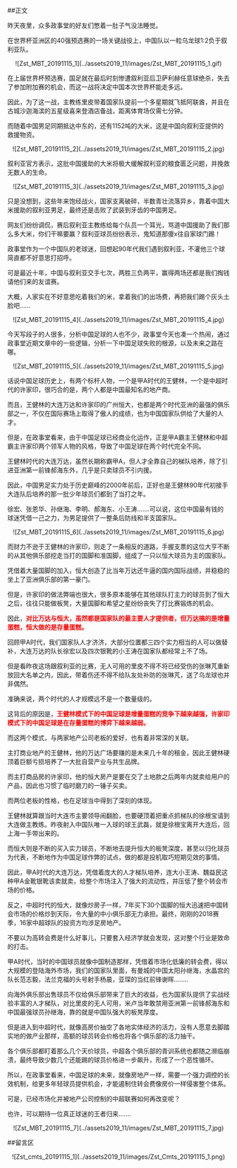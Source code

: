 ##正文

昨天夜里，众多政事堂的好友们憋着一肚子气没法睡觉。

在世界杯亚洲区的40强预选赛的一场关键战役上，中国队以一粒乌龙球1:2负于叙利亚队。

 <div align="center">![Zst_MBT_20191115_1](../assets2019_11/images/Zst_MBT_20191115_1.gif)</div>

在上届世界杯预选赛，国足就在最后时刻惨遭叙利亚后卫萨利赫任意球绝杀，失去了参加附加赛的机会，而这一战将决定中国本次世界杯能走多远。


因此，为了这一战，主教练里皮带着国家队提前一个多星期就飞抵阿联酋，并且在古城沙迦海滨的五星级喜来登酒店备战，距离体育场仅需七分钟。

而随着中国男足同期抵达中东的，还有1152吨的大米，这是中国向叙利亚提供的救援物资。

 <div align="center">![Zst_MBT_20191115_2](../assets2019_11/images/Zst_MBT_20191115_2.jpg)</div>

叙利亚官方表示，这批中国援助的大米将极大缓解叙利亚的粮食匮乏问题，并挽救无数人的生命。

 <div align="center">![Zst_MBT_20191115_3](../assets2019_11/images/Zst_MBT_20191115_3.jpg)</div>

只是没想到，这些年来饱经战火，国家支离破碎，半数青壮流落异乡，靠着中国大米援助的叙利亚男足，最终还是击败了武装到牙齿的中国男足。

网友们纷纷调侃，赛后叙利亚主教练给每个队员一个耳光，骂道中国援助了我们那么多大米，你们干嘛要赢？叙利亚球员纷纷表示，鬼知道那傻x往自家球门踢！

政事堂作为一个中国队的老球迷，回想起90年代我们遇到叙利亚，不灌他三个球简直都不好意思打招呼。

可是最近十年，中国与叙利亚交手七次，两胜三负两平，赢得两场还都是我们掏钱请他们来的友谊赛。

大概，人家实在不好意思吃着我们的米，拿着我们的出场费，再把我们踢个灰头土脸吧......

 <div align="center">![Zst_MBT_20191115_4](../assets2019_11/images/Zst_MBT_20191115_4.jpg)</div>

今天写段子的人很多，分析中国足球的人也不少，政事堂今天也凑一个热闹，通过政事堂近期文章中的一些逻辑，分析一下中国足球失败的根源，以及未来之路在哪。

 <div align="center">![Zst_MBT_20191115_5](../assets2019_11/images/Zst_MBT_20191115_5.jpg)</div> 

话说中国足球历史上，有两个标杆人物，一个是甲A时代的王健林，一个是中超时代的许家印，很巧合的是，两个人都是中国最知名的地产商。

而且，王健林的大连万达和许家印的广州恒大，也都是两个时代亚洲的最强的俱乐部之一，不仅在国际赛场上取得了傲人的成绩，也为中国国家队供给了大量的人才。

但是，在政事堂看来，由于中国足球已经商业化运作，正是甲A霸主王健林和中超霸主许家印两个领军人物的风格，导致了中国足球在两个时代完全不同。

王健林时代的大连万达，虽然长期称霸甲A，但人才全靠自己的梯队培养，除了引进亚洲第一前锋郝海东外，几乎是只卖球员不引内援。

因此，中国男足实力处于历史巅峰的2000年前后，正好也是王健林90年代初接手大连队后培养的那一批少年球员们都到了当打之年。

徐宏、张恩华、孙继海、李明、郝海东、小王涛.......可以说，这位中国最有钱的球迷凭借一己之力，为男足提供了一整条后防线和半支国家队。

 <div align="center">![Zst_MBT_20191115_6](../assets2019_11/images/Zst_MBT_20191115_6.jpg)</div>

而财力不逊于王健林的许家印，则走了一条相反的道路，手握支票的这位大亨不断的从其他俱乐部挖走当打的国脚和准国脚，组成了一只以恒大球员为主的国家队。

凭借着大量国脚的加入，恒大创造了比当年万达还牛逼的国内国际战绩，并稳稳的坐上了亚洲俱乐部的第一豪门。

但是，许家印的做法弊端也很大，很多原本能够在其他球队打主力的球员到了恒大之后，往往只能做板凳，大量国脚和希望之星纷纷丧失了打比赛锻炼的机会。

因此，<font color="red">**对比万达与恒大，虽然都是国家队的最主要人才提供者，但万达搞的是增量蛋糕，恒大做的是存量蛋糕。**</font>

回顾甲A时代，我们国家队人才济济，大部分位置都三四个实力相当的人可以做替补，大连万达的队长徐宏以及四次银靴的小王涛在国家队都经常上不了场。

但是看昨夜这场跟叙利亚的比赛，无人可用的里皮不得不将已经受伤的张琳芃重新放回大名单之内，因此，带着伤还不得不给队友处补防的张琳芃，送了乌龙球也并非偶然。

准确来说，两个时代的人才规模远不是一个数量级的。

这背后的原因是，<font color="red">**王健林模式下的中国足球是增量蛋糕的竞争下越来越强，许家印模式下的中国足球是在存量蛋糕的博弈下越来越弱。**</font>

而这两个模式，与两家地产公司老板的爱好，也有着非常深的关联。

主打商业地产的王健林，他的万达广场要赚的是未来几十年的租金，因此王健林硬顶着巨额亏损培养了一大批自营产业与共生品牌。

而主打商品房的许家印，他的恒大房产是要在交了土地款之后两年内就卖给用户的产品，因此也习惯了临时磨刀的一锤子买卖。

而两位老板的性格，也在足球当中得到了深刻的体现。

王健林就算跟当时大连市主要领导闹翻脸，也要硬顶着把重点抓梯队的徐根宝请到大连做主教练。昨夜射入中国队唯一入球的球王武磊，就是徐根宝离开大连后，回上海一手带出来的。

而恒大则是不断的买入实力球员，不断地去提升恒大的板凳深度，甚至以归化球员为代表，不断地作为中国足球作弊的试点，做的都是投机取巧短期见效的事情。

因此，甲A时代的大连万达，凭借着庞大的人才梯队培养，连大小王涛、魏益民这种甲A金靴银靴该卖就卖，给整个市场注入了强大的流动性，并压低了整个转会市场的价格。

反之，中超时代的恒大，就像炒房子一样，7年买下30个国脚的恒大迅速把中国转会市场的价格炒到天际，令大量的中小俱乐部无力承担。最终，刚刚的2018赛季，16家中超球队的投资方均涉足房地产。

不要以为高转会费是什么好事儿，只要套入经济学就会发现，这对整个行业是致命的打击。

甲A时代，当时的中国球员就像中国制造那样，凭借着市场化低廉的转会费，得以大规模的登陆海外市场，我们的国家队里面，有曼城的中国太阳孙继海，水晶宫的队长范志毅，法兰克福的头号射手杨晨，亚琛的当红前锋谢晖........

向海外俱乐部出售球员不仅给俱乐部带来了巨大的收益，也为国家队提供了实战经验丰富的人才梯队，对比里皮的无人可用，米卢当年敢禁用亚洲第一前锋郝海东和中国最强球员孙继海，靠的就是中国队强大的板凳厚度。

但是进入到中超时代，就像高房价抽空了各地实体经济的活力，没有人愿意去脚踏实地的做产业那样，高额的球员转会价格也将各个俱乐部的活力抽干。

各个俱乐部都盯着那么几个天价球员，中超各个俱乐部的青训系统也都随之濒临崩溃，最终导致少数几个还能踢的球员价格进一步飙升，形成了一个恶性循环。

所以，在政事堂看来，中国足球的未来，就像房地产一样，需要一个强力调控的长效机制，给更多年轻球员提供机会，才能遏制住转会费像房价一样侵害整个体系。

可是，已经市场化并被地产公司控制的中超联赛如何再改变呢？

也许，可以期待一位真正球迷的王者归来.......

 <div align="center">![Zst_MBT_20191115_7](../assets2019_11/images/Zst_MBT_20191115_7.jpg)</div>

##留言区
 <div align="center">![Zst_cmts_20191115_1](../assets2019_11/images/Zst_Cmts_20191115_1.png)</div>